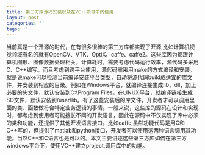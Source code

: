 ```yaml
---
title: 第三方库源码安装以及在VC++项目中的使用
layout: post
categories: ''
tags: ''
---
```

当前真是一个开源的时代，在有很多很棒的第三方库都实现了开源,比如计算机视觉领域有名的就有OpenCV、VTK、OptiX、caffe、caffe2。这些库因为都跟计算机图形、图像数据处理相关，计算耗时，需要考虑代码运行效率，源代码多采用C、C++编写。而且考虑到跨平台使用，源代码需采用make的方式编译和安装。就是说make可以检测当前编译安装平台类型，自动将源代码build成适宜的库文件，并安装到相应的目录。例如在Windows平台，就编译连接生成lib、dll，加上必要的头文件，默认安装到C:\Program Files。在LINUX平台，就编译链接生成SO文件，默认安装到/user/lib。有了这些安装后的库文件，开发者才可以调用里面的类、函数做符合特定业务逻辑的事情。一般来说，这些库的源码在设计和实现时，都考虑到使用者可能擅长不同的开发语言，因此在源码中不仅实现了库中必须的类和功能，还提供了其他开发语言接口。比如caffe,虽然功能代码是用C和C++写的，但提供了matlab和python接口，开发者可以使用这两种语言调用其功能。当然C++和C语言也是可以的。本文主要讲述这些第三方库如何在第三方windows平台下，使用VC++建立project,调用库中的功能。